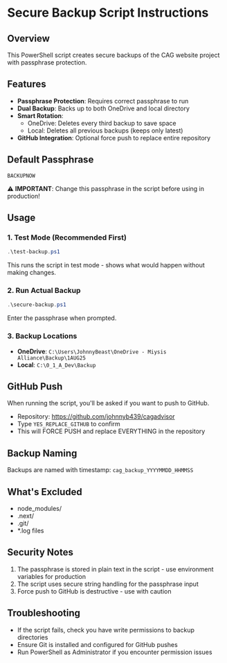 # Secure Backup Script Instructions

## Overview
This PowerShell script creates secure backups of the CAG website project with passphrase protection.

## Features
- **Passphrase Protection**: Requires correct passphrase to run
- **Dual Backup**: Backs up to both OneDrive and local directory
- **Smart Rotation**:
  - OneDrive: Deletes every third backup to save space
  - Local: Deletes all previous backups (keeps only latest)
- **GitHub Integration**: Optional force push to replace entire repository

## Default Passphrase
```
BACKUPNOW
```
⚠️ **IMPORTANT**: Change this passphrase in the script before using in production!

## Usage

### 1. Test Mode (Recommended First)
```powershell
.\test-backup.ps1
```
This runs the script in test mode - shows what would happen without making changes.

### 2. Run Actual Backup
```powershell
.\secure-backup.ps1
```
Enter the passphrase when prompted.

### 3. Backup Locations
- **OneDrive**: `C:\Users\JohnnyBeast\OneDrive - Miysis Alliance\Backup\1AUG25`
- **Local**: `C:\0_1_A_Dev\Backup`

## GitHub Push
When running the script, you'll be asked if you want to push to GitHub.
- Repository: https://github.com/johnnyb439/cagadvisor
- Type `YES_REPLACE_GITHUB` to confirm
- This will FORCE PUSH and replace EVERYTHING in the repository

## Backup Naming
Backups are named with timestamp: `cag_backup_YYYYMMDD_HHMMSS`

## What's Excluded
- node_modules/
- .next/
- .git/
- *.log files

## Security Notes
1. The passphrase is stored in plain text in the script - use environment variables for production
2. The script uses secure string handling for the passphrase input
3. Force push to GitHub is destructive - use with caution

## Troubleshooting
- If the script fails, check you have write permissions to backup directories
- Ensure Git is installed and configured for GitHub pushes
- Run PowerShell as Administrator if you encounter permission issues